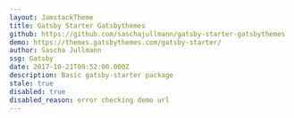 ```yaml
---
layout: JamstackTheme
title: Gatsby Starter Gatsbythemes
github: https://github.com/saschajullmann/gatsby-starter-gatsbythemes
demo: https://themes.gatsbythemes.com/gatsby-starter/
author: Sascha Jullmann
ssg: Gatsby
date: 2017-10-21T09:52:00.000Z
description: Basic gatsby-starter package
stale: true
disabled: true
disabled_reason: error checking demo url
---
```

